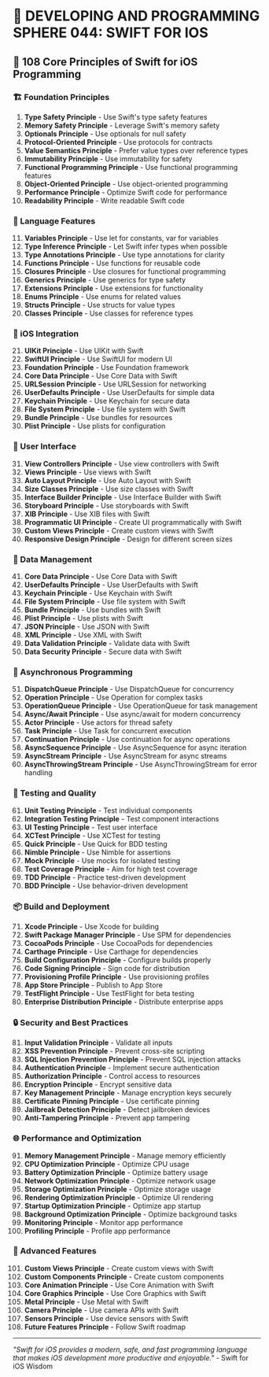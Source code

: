 # 🌟 DEVELOPING AND PROGRAMMING SPHERE 044: SWIFT FOR IOS

## 🍎 108 Core Principles of Swift for iOS Programming

### 🏗️ Foundation Principles

1. **Type Safety Principle** - Use Swift's type safety features
2. **Memory Safety Principle** - Leverage Swift's memory safety
3. **Optionals Principle** - Use optionals for null safety
4. **Protocol-Oriented Principle** - Use protocols for contracts
5. **Value Semantics Principle** - Prefer value types over reference types
6. **Immutability Principle** - Use immutability for safety
7. **Functional Programming Principle** - Use functional programming features
8. **Object-Oriented Principle** - Use object-oriented programming
9. **Performance Principle** - Optimize Swift code for performance
10. **Readability Principle** - Write readable Swift code

### 🎯 Language Features

11. **Variables Principle** - Use let for constants, var for variables
12. **Type Inference Principle** - Let Swift infer types when possible
13. **Type Annotations Principle** - Use type annotations for clarity
14. **Functions Principle** - Use functions for reusable code
15. **Closures Principle** - Use closures for functional programming
16. **Generics Principle** - Use generics for type safety
17. **Extensions Principle** - Use extensions for functionality
18. **Enums Principle** - Use enums for related values
19. **Structs Principle** - Use structs for value types
20. **Classes Principle** - Use classes for reference types

### 🧮 iOS Integration

21. **UIKit Principle** - Use UIKit with Swift
22. **SwiftUI Principle** - Use SwiftUI for modern UI
23. **Foundation Principle** - Use Foundation framework
24. **Core Data Principle** - Use Core Data with Swift
25. **URLSession Principle** - Use URLSession for networking
26. **UserDefaults Principle** - Use UserDefaults for simple data
27. **Keychain Principle** - Use Keychain for secure data
28. **File System Principle** - Use file system with Swift
29. **Bundle Principle** - Use bundles for resources
30. **Plist Principle** - Use plists for configuration

### 🎨 User Interface

31. **View Controllers Principle** - Use view controllers with Swift
32. **Views Principle** - Use views with Swift
33. **Auto Layout Principle** - Use Auto Layout with Swift
34. **Size Classes Principle** - Use size classes with Swift
35. **Interface Builder Principle** - Use Interface Builder with Swift
36. **Storyboard Principle** - Use storyboards with Swift
37. **XIB Principle** - Use XIB files with Swift
38. **Programmatic UI Principle** - Create UI programmatically with Swift
39. **Custom Views Principle** - Create custom views with Swift
40. **Responsive Design Principle** - Design for different screen sizes

### 🔧 Data Management

41. **Core Data Principle** - Use Core Data with Swift
42. **UserDefaults Principle** - Use UserDefaults with Swift
43. **Keychain Principle** - Use Keychain with Swift
44. **File System Principle** - Use file system with Swift
45. **Bundle Principle** - Use bundles with Swift
46. **Plist Principle** - Use plists with Swift
47. **JSON Principle** - Use JSON with Swift
48. **XML Principle** - Use XML with Swift
49. **Data Validation Principle** - Validate data with Swift
50. **Data Security Principle** - Secure data with Swift

### 🚀 Asynchronous Programming

51. **DispatchQueue Principle** - Use DispatchQueue for concurrency
52. **Operation Principle** - Use Operation for complex tasks
53. **OperationQueue Principle** - Use OperationQueue for task management
54. **Async/Await Principle** - Use async/await for modern concurrency
55. **Actor Principle** - Use actors for thread safety
56. **Task Principle** - Use Task for concurrent execution
57. **Continuation Principle** - Use continuation for async operations
58. **AsyncSequence Principle** - Use AsyncSequence for async iteration
59. **AsyncStream Principle** - Use AsyncStream for async streams
60. **AsyncThrowingStream Principle** - Use AsyncThrowingStream for error handling

### 🧪 Testing and Quality

61. **Unit Testing Principle** - Test individual components
62. **Integration Testing Principle** - Test component interactions
63. **UI Testing Principle** - Test user interface
64. **XCTest Principle** - Use XCTest for testing
65. **Quick Principle** - Use Quick for BDD testing
66. **Nimble Principle** - Use Nimble for assertions
67. **Mock Principle** - Use mocks for isolated testing
68. **Test Coverage Principle** - Aim for high test coverage
69. **TDD Principle** - Practice test-driven development
70. **BDD Principle** - Use behavior-driven development

### 📦 Build and Deployment

71. **Xcode Principle** - Use Xcode for building
72. **Swift Package Manager Principle** - Use SPM for dependencies
73. **CocoaPods Principle** - Use CocoaPods for dependencies
74. **Carthage Principle** - Use Carthage for dependencies
75. **Build Configuration Principle** - Configure builds properly
76. **Code Signing Principle** - Sign code for distribution
77. **Provisioning Profile Principle** - Use provisioning profiles
78. **App Store Principle** - Publish to App Store
79. **TestFlight Principle** - Use TestFlight for beta testing
80. **Enterprise Distribution Principle** - Distribute enterprise apps

### 🔒 Security and Best Practices

81. **Input Validation Principle** - Validate all inputs
82. **XSS Prevention Principle** - Prevent cross-site scripting
83. **SQL Injection Prevention Principle** - Prevent SQL injection attacks
84. **Authentication Principle** - Implement secure authentication
85. **Authorization Principle** - Control access to resources
86. **Encryption Principle** - Encrypt sensitive data
87. **Key Management Principle** - Manage encryption keys securely
88. **Certificate Pinning Principle** - Use certificate pinning
89. **Jailbreak Detection Principle** - Detect jailbroken devices
90. **Anti-Tampering Principle** - Prevent app tampering

### 🌐 Performance and Optimization

91. **Memory Management Principle** - Manage memory efficiently
92. **CPU Optimization Principle** - Optimize CPU usage
93. **Battery Optimization Principle** - Optimize battery usage
94. **Network Optimization Principle** - Optimize network usage
95. **Storage Optimization Principle** - Optimize storage usage
96. **Rendering Optimization Principle** - Optimize UI rendering
97. **Startup Optimization Principle** - Optimize app startup
98. **Background Optimization Principle** - Optimize background tasks
99. **Monitoring Principle** - Monitor app performance
100. **Profiling Principle** - Profile app performance

### 🚀 Advanced Features

101. **Custom Views Principle** - Create custom views with Swift
102. **Custom Components Principle** - Create custom components
103. **Core Animation Principle** - Use Core Animation with Swift
104. **Core Graphics Principle** - Use Core Graphics with Swift
105. **Metal Principle** - Use Metal with Swift
106. **Camera Principle** - Use camera APIs with Swift
107. **Sensors Principle** - Use device sensors with Swift
108. **Future Features Principle** - Follow Swift roadmap

---

*"Swift for iOS provides a modern, safe, and fast programming language that makes iOS development more productive and enjoyable."* - Swift for iOS Wisdom


